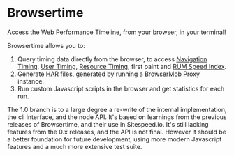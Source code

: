 # Browsertime

Access the Web Performance Timeline, from your browser, in your terminal!

Browsertime allows you to:
 1. Query timing data directly from the browser, to access [Navigation Timing](http://kaaes.github.io/timing/info.html), [User Timing](http://www.html5rocks.com/en/tutorials/webperformance/usertiming/),
[Resource Timing](http://www.w3.org/TR/resource-timing/), first paint and [RUM Speed Index](https://github.com/WPO-Foundation/RUM-SpeedIndex).
 1. Generate [HAR](http://www.softwareishard.com/blog/har-12-spec/) files, generated by running a [BrowserMob Proxy](https://github.com/lightbody/browsermob-proxy) instance.
 1. Run custom Javascript scripts in the browser and get statistics for each run.

The 1.0 branch is to a large degree a re-write of the internal implementation, the cli interface, and the node API. It's
based on learnings from the previous releases of Browsertime, and their use in Sitespeed.io. It's still lacking features
from the 0.x releases, and the API is not final. However it should be a better foundation for future development, using
more modern Javascript features and a much more extensive test suite.